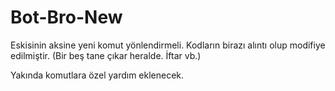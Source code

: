 # Bot-Bro-New
Eskisinin aksine yeni komut yönlendirmeli.
Kodların birazı alıntı olup modifiye edilmiştir. (Bir beş tane çıkar heralde. İftar vb.)

Yakında komutlara özel yardım eklenecek.
